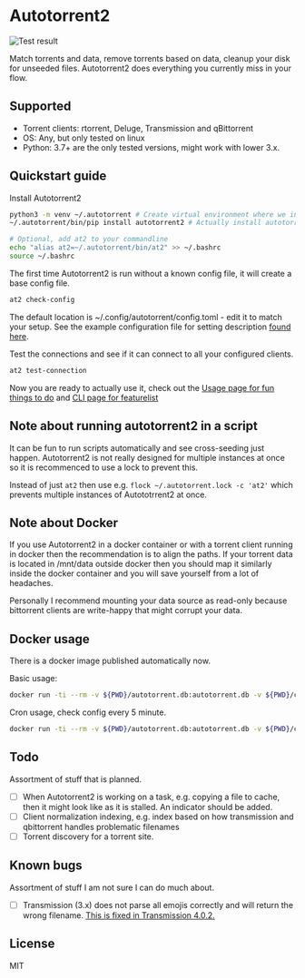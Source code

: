 # Autotorrent2

![Test result](https://github.com/JohnDoee/autotorrent2/actions/workflows/main.yml/badge.svg?branch=master)

Match torrents and data, remove torrents based on data, cleanup your disk for unseeded files.
Autotorrent2 does everything you currently miss in your flow.

## Supported

* Torrent clients: rtorrent, Deluge, Transmission and qBittorrent
* OS: Any, but only tested on linux
* Python: 3.7+ are the only tested versions, might work with lower 3.x.

## Quickstart guide

Install Autotorrent2

```bash
python3 -m venv ~/.autotorrent # Create virtual environment where we install autotorrent2
~/.autotorrent/bin/pip install autotorrent2 # Actually install autotorrent2

# Optional, add at2 to your commandline
echo "alias at2=~/.autotorrent/bin/at2" >> ~/.bashrc
source ~/.bashrc
```

The first time Autotorrent2 is run without a known config file, it will create a base config file.

```bash
at2 check-config
```

The default location is ~/.config/autotorrent/config.toml - edit it to match your setup.
See the example configuration file for setting description [found here](config.example.toml).

Test the connections and see if it can connect to all your configured clients.

```bash
at2 test-connection
```

Now you are ready to actually use it, check out the [Usage page for fun things to do](https://johndoee.github.io/autotorrent2/usage/) and [CLI page for featurelist](https://johndoee.github.io/autotorrent2/cli/)

## Note about running autotorrent2 in a script

It can be fun to run scripts automatically and see cross-seeding just happen.
Autotorrent2 is not really designed for multiple instances at once so it is recommenced to use a lock to prevent this.

Instead of just `at2` then use e.g. `flock ~/.autotorrent.lock -c 'at2'` which prevents multiple instances of Autototrrent2 at once.

## Note about Docker

If you use Autotorrent2 in a docker container or with a torrent client running in docker then the recommendation is to align the paths.
If your torrent data is located in /mnt/data outside docker then you should map it similarly inside the docker container and you will save yourself from a lot of headaches.

Personally I recommend mounting your data source as read-only because bittorrent clients are write-happy that might corrupt your data.

## Docker usage

There is a docker image published automatically now.

Basic usage:

```bash
docker run -ti --rm -v ${PWD}/autotorrent.db:autotorrent.db -v ${PWD}/config.toml:config.toml ghcr.io/johndoee/autotorrent2:master check-config
```

Cron usage, check config every 5 minute.

```bash
docker run -ti --rm -v ${PWD}/autotorrent.db:autotorrent.db -v ${PWD}/config.toml:config.toml ghcr.io/johndoee/autotorrent2:master cron '*/5 * * * * * *' check-config
```

## Todo

Assortment of stuff that is planned.

- [ ] When Autotorrent2 is working on a task, e.g. copying a file to cache, then it might look like as it is stalled. An indicator should be added.
- [ ] Client normalization indexing, e.g. index based on how transmission and qbittorrent handles problematic filenames
- [ ] Torrent discovery for a torrent site.

## Known bugs

Assortment of stuff I am not sure I can do much about.

- [ ] Transmission (3.x) does not parse all emojis correctly and will return the wrong filename. [This is fixed in Transmission 4.0.2.](https://github.com/transmission/transmission/pull/5096)

## License

MIT